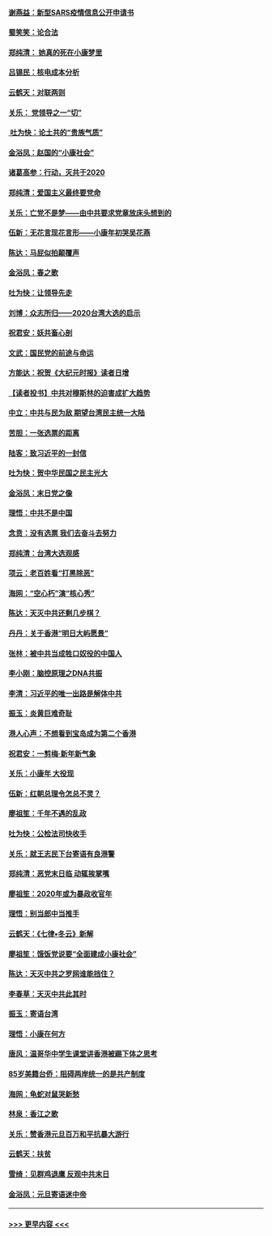 #### [谢燕益：新型SARS疫情信息公开申请书](../pages/nsc993/n11808840.md?t=01212002) 
#### [蜀笑笑：论合法](../pages/nsc993/n11808064.md?t=01212002) 
#### [郑纯清： 她真的死在小康梦里](../pages/nsc993/n11806623.md?t=01212002) 
#### [吕锡民：核电成本分析](../pages/nsc993/n11806284.md?t=01212002) 
#### [云鹤天：对联两则](../pages/nsc993/n11805957.md?t=01212002) 
#### [关乐： 党领导之一“切”](../pages/nsc993/n11804505.md?t=01212002) 
#### [ 吐为快：论土共的“贵族气质”](../pages/nsc993/n11804490.md?t=01212002) 
#### [金浴凤：赵国的“小康社会”](../pages/nsc993/n11804452.md?t=01212002) 
#### [诸葛高参：行动，灭共于2020](../pages/nsc993/n11804120.md?t=01212002) 
#### [郑纯清：爱国主义最终要党命](../pages/nsc993/n11802197.md?t=01212002) 
#### [关乐：亡党不是梦——由中共要求党章放床头想到的](../pages/nsc993/n11802156.md?t=01212002) 
#### [伍新：无花言现花言形——小康年初哭吴花燕](../pages/nsc993/n11800044.md?t=01212002) 
#### [陈达：马屁似拍颠覆声](../pages/nsc993/n11800010.md?t=01212002) 
#### [金浴凤：春之歌](../pages/nsc993/n11797687.md?t=01212002) 
#### [吐为快：让领导先走](../pages/nsc993/n11797512.md?t=01212002) 
#### [刘博：众志所归——2020台湾大选的启示](../pages/nsc993/n11796878.md?t=01212002) 
#### [祝君安：妖共畜心剖](../pages/nsc993/n11794273.md?t=01212002) 
#### [文武：国民党的前途与命运](../pages/nsc993/n11794198.md?t=01212002) 
#### [方能达：祝贺《大纪元时报》读者日增](../pages/nsc993/n11793807.md?t=01212002) 
#### [【读者投书】中共对穆斯林的迫害成扩大趋势](../pages/nsc993/n11791371.md?t=01212002) 
#### [中立：中共与民为敌 期望台湾民主统一大陆](../pages/nsc993/n11790392.md?t=01212002) 
#### [苦胆：一张选票的距离](../pages/nsc993/n11788914.md?t=01212002) 
#### [陆客：致习近平的一封信](../pages/nsc993/n11788867.md?t=01212002) 
#### [吐为快：贺中华民国之民主光大](../pages/nsc993/n11788618.md?t=01212002) 
#### [金浴凤：末日党之像](../pages/nsc993/n11787475.md?t=01212002) 
#### [理悟：中共不是中国](../pages/nsc993/n11787463.md?t=01212002) 
#### [念贲：没有选票  我们去奋斗去努力](../pages/nsc993/n11787398.md?t=01212002) 
#### [郑纯清：台湾大选观感](../pages/nsc993/n11786210.md?t=01212002) 
#### [项云：老百姓看“打黑除恶”](../pages/nsc993/n11785398.md?t=01212002) 
#### [海网：“空心朽”演“核心秀”](../pages/nsc993/n11783874.md?t=01212002) 
#### [陈达：天灭中共还剩几步棋？](../pages/nsc993/n11783719.md?t=01212002) 
#### [丹丹：关于香港“明日大屿愿景”](../pages/nsc993/n11783273.md?t=01212002) 
#### [张林：被中共当成牲口奴役的中国人](../pages/nsc993/n11782397.md?t=01212002) 
#### [李小刚：脑控原理之DNA共振](../pages/nsc993/n11780962.md?t=01212002) 
#### [李清：习近平的唯一出路是解体中共](../pages/nsc993/n11780866.md?t=01212002) 
#### [振玉：炎黄巨难奇耻](../pages/nsc993/n11779632.md?t=01212002) 
#### [港人心声：不想看到宝岛成为第二个香港](../pages/nsc993/n11778817.md?t=01212002) 
#### [祝君安：一剪梅‧新年新气象](../pages/nsc993/n11776340.md?t=01212002) 
#### [关乐：小康年 大役现](../pages/nsc993/n11774213.md?t=01212002) 
#### [伍新：红朝总理令怎总不灵？](../pages/nsc993/n11770813.md?t=01212002) 
#### [廖祖笙：千年不遇的乱政](../pages/nsc993/n11770373.md?t=01212002) 
#### [吐为快：公检法司快收手](../pages/nsc993/n11770359.md?t=01212002) 
#### [关乐：就王志民下台寄语有良港警](../pages/nsc993/n11769903.md?t=01212002) 
#### [郑纯清：恶党末日临 动辄挨掌嘴](../pages/nsc993/n11769356.md?t=01212002) 
#### [廖祖笙：2020年或为暴政收官年](../pages/nsc993/n11768216.md?t=01212002) 
#### [理悟：别当郎中当推手](../pages/nsc993/n11768243.md?t=01212002) 
#### [云鹤天：《七律▪冬云》新解](../pages/nsc993/n11768204.md?t=01212002) 
#### [廖祖笙：饿饭党说要“全面建成小康社会”](../pages/nsc993/n11767482.md?t=01212002) 
#### [陈达：天灭中共之罗网谁能挡住？](../pages/nsc993/n11767465.md?t=01212002) 
#### [李春草：天灭中共此其时](../pages/nsc993/n11767452.md?t=01212002) 
#### [振玉：寄语台湾](../pages/nsc993/n11767432.md?t=01212002) 
#### [理悟：小康在何方](../pages/nsc993/n11767394.md?t=01212002) 
#### [唐风：温哥华中学生课堂讲香港被踢下体之思考](../pages/nsc993/n11766848.md?t=01212002) 
#### [85岁美籍台侨：阻碍两岸统一的是共产制度](../pages/nsc993/n11765043.md?t=01212002) 
#### [海网：龟蛇对鼠哭新愁](../pages/nsc993/n11764895.md?t=01212002) 
#### [林泉：香江之歌](../pages/nsc993/n11764415.md?t=01212002) 
#### [关乐：赞香港元旦百万和平抗暴大游行](../pages/nsc993/n11764382.md?t=01212002) 
#### [云鹤天：扶贫](../pages/nsc993/n11764245.md?t=01212002) 
#### [雪绮：见群鸡退鹰  反观中共末日](../pages/nsc993/n11762112.md?t=01212002) 
#### [金浴凤：元旦寄语迷中帝](../pages/nsc993/n11761788.md?t=01212002) 

----
#### [ >>> 更早内容 <<< ](../indexes/nsc993-earlier.md)
